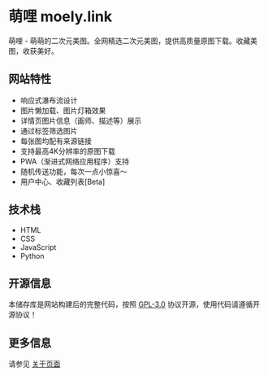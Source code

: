 # 萌哩 moely.link

萌哩 - 萌萌的二次元美图。全网精选二次元美图，提供高质量原图下载。收藏美图，收获美好。

## 网站特性

- 响应式瀑布流设计
- 图片懒加载、图片灯箱效果
- 详情页图片信息（画师、描述等）展示
- 通过标签筛选图片
- 每张图均配有来源链接
- 支持最高4K分辨率的原图下载
- PWA（渐进式网络应用程序）支持
- 随机传送功能，每次一点小惊喜～
- 用户中心、收藏列表[Beta]

## 技术栈

- HTML
- CSS
- JavaScript
- Python

## 开源信息

本储存库是网站构建后的完整代码，按照 [GPL-3.0](https://github.com/moelylink/moely.link/blob/main/LICENSE) 协议开源，使用代码请遵循开源协议！

## 更多信息

请参见 [关于页面](https://www.moely.link/about)
